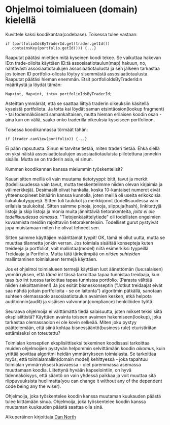 # Ohjelmoi toimialueen (domain) kielellä

Kuvittele kaksi koodikantaa(codebase). Toisessa tulee vastaan:

```
if (portfolioIdsByTraderId.get(trader.getId())
  .containsKey(portfolio.getId())) {...}
```

Raaputat päätäsi miettien mitä kyseinen koodi tekee. Se vaikuttaa hakevan ID:n trade-oliolta käyttäen ID:tä assosiaatiotaulun(map) hakuun, no, nähtävästi assosiaatiotaulujen assosiaatiotaulusta ja sen jälkeen tarkastaa jos toinen ID portfolio-oliosta löytyy sisemmästä assosiaatiotaulusta. Raaputat päätäsi hieman enemmän. Etsit portfolioIdsByTraderId:n määritystä ja löydät tämän:

```
Map<int, Map<int, int>> portfolioIdsByTraderId;
```

Asteittan ymmärrät, että se saattaa liittyä traderin oikeuksiin käsitellä kyseistä portfoliota. Ja totta kai löydät saman etsintäosion(lookup fragment) - tai todennäköisesti samankaltaisen, mutta hieman erilaisen koodin osan - aina kun on väliä, saako onko traderilla oikeuksia kyseiseen portfolioon.

Toisessa koodikannassa törmäät tähän:

```
if (trader.canView(portfolio)) {...}
```

Ei pään rapsutusta. Sinun ei tarvitse tietää, miten traderi tietää. Ehkä siellä on yksi näistä assosiaatiotaulujen assosiaatiotauluista piilotettuna jonnekin sisälle. Mutta se on traderin asia, ei sinun.

Kumman koodikannan kanssa mielummin työskentelisit?

Kauan sitten meillä oli vain muutama tietotyyppi: bitit, tavut ja merkit (todellisuudessa vain tavut, mutta teeskentelimme niiden olevan kirjaimia ja välimerkkejä). Desimaalit olivat hankalia, koska 10-kantaiset numerot eivät yhteensopineet binäärin kanssa kunnolla, joten meillä oli useita erikokoisia liukulukutyyppejä. Sitten tuli taulukot ja merkkijonot (todellisuudessa vain erilaisia taulukoita). Sitten saimme pinoja, jonoja, silppuja(hash), linkitettyjä listoja ja skip listoja ja monia muita jännittäviä tietorakenteita, *joita ei ole todellisuudessa olmassa*. "Tietojenkäsittelytiede" oli todellisten ongelmien kuvaamista meidän rajoittaviin tietorakenteisiin. Todelliset gurut pystyivät jopa muistamaan miten he olivat tehneet sen.

Sitten saimme käyttäjien määrittämät tyypit! OK, tämä ei ollut uutta, mutta se muuttaa tilannetta jonkin verran. Jos toimiala sisältää konsepteja kuten treideeja ja portfoliot, voit mallintaa(model) niitä esimerkiksi tyypeillä Treidaaja ja Portfolio. Mutta tätä tärkeämpää on *niiden suhteiden* mallintaminen toimialueen termejä käyttäen.

Jos et ohjelmoi toimialueen termejä käyttäen luot äänettömän (lue:salaisen) ymmärryksen, että *tämä* int tässä tarkoittaa tapaa tunnistaa treidaaja, kun taas *tuo* int tuossa tarkoittaa tapaa tunnistaa portfolio. (Parasta välttää niiden sekoittaminen!) Ja jos esität bisneskonseptin ("Jotkut treidaajat eivät saa nähdä joitain portfolioita - se on laitonta") algoritmin pätkällä, sanotaan suhteen olemassaolo assosiaatiotaulun avaimien kesken, etkä helpota auditoinnin(audit) ja sisäisen valvonnan(compliance) henkilöiden työtä.

Seuraava ohjelmoija ei välttämättä tiedä salaisuutta, joten mikset tekisi siitä eksplisiittistä? Käyttäen avainta toiseen avaimen hakemiseen(lookup), joka tarkastaa olemassaolon ei ole kovin selkeää. Miten joku pystyy päättelemään, että siinä kohtaa bisnessääntö(business rule) eturistiriitan estämiseksi on toteutettu?

Toimialan konseptien eksplisiittiseksi tekeminen koodissasi tarkoittaa muiden ohjelmoijien pystyvän helpommin selvittämään koodin *aikomus*, kuin yrittää sovittaa algoritmi heidän ymmärrykseen toimialasta. Se tarkoittaa myös, että toimialamallin(domain model) kehittyessä - joka tapahtuu toimialan ymmärryksesi kasvaessa - olet paremmassa asemassa muuttamaan koodia. Liitettynä hyvään kapselointiin, on hyvä tidennäköisyys, että sääntö on vain yhdessä paikkaa ja voit muuttaa sitä riippuvuuksista huolimatta(you can change it without any of the dependent code being any the wiser).

Ohjelmoija, joka työskentelee koodin kanssa muutaman kuukauden päästä tulee kiittämään sinua. Ohjelmoija, joka työskentelee koodin kanssa muutaman kuukauden päästä saattaa olla sinä.

Alkuperäinen kirjoittaja [Dan North](http://programmer.97things.oreilly.com/wiki/index.php/Dan_North)